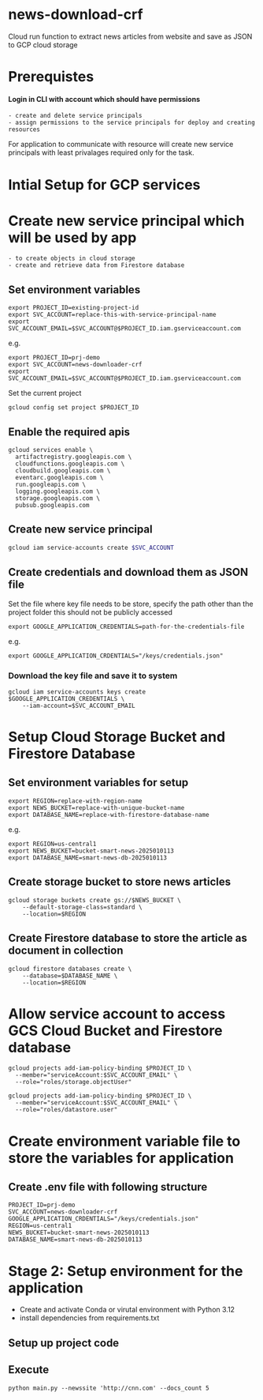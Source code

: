 # news-download-crf
Cloud run function to extract news articles from website and save as JSON to GCP cloud storage

# Prerequistes
#### Login in CLI with account which should have permissions
    - create and delete service principals
    - assign permissions to the service principals for deploy and creating resources

For application to communicate with resource will create new service principals with least privalages required only for the task.

# Intial Setup for GCP services

# Create new service principal which will be used by app
    - to create objects in cloud storage
    - create and retrieve data from Firestore database
  
## Set environment variables
```
export PROJECT_ID=existing-project-id
export SVC_ACCOUNT=replace-this-with-service-principal-name
export SVC_ACCOUNT_EMAIL=$SVC_ACCOUNT@$PROJECT_ID.iam.gserviceaccount.com
```

e.g.
```
export PROJECT_ID=prj-demo
export SVC_ACCOUNT=news-downloader-crf
export SVC_ACCOUNT_EMAIL=$SVC_ACCOUNT@$PROJECT_ID.iam.gserviceaccount.com
```

Set the current project
```
gcloud config set project $PROJECT_ID
```

## Enable the required apis

```
gcloud services enable \
  artifactregistry.googleapis.com \
  cloudfunctions.googleapis.com \
  cloudbuild.googleapis.com \
  eventarc.googleapis.com \
  run.googleapis.com \
  logging.googleapis.com \
  storage.googleapis.com \
  pubsub.googleapis.com 
```

## Create new service principal
```sh
gcloud iam service-accounts create $SVC_ACCOUNT
```

## Create credentials and download them as JSON file

Set the file where key file needs to be store, specify the path other than the project folder this should not be publicly accessed

```
export GOOGLE_APPLICATION_CREDENTIALS=path-for-the-credentials-file
```
e.g. 
```
export GOOGLE_APPLICATION_CRDENTIALS="/keys/credentials.json"
```

### Download the key file and save it to system
```
gcloud iam service-accounts keys create $GOOGLE_APPLICATION_CREDENTIALS \
    --iam-account=$SVC_ACCOUNT_EMAIL
```

# Setup Cloud Storage Bucket and Firestore Database

## Set environment variables for setup

```
export REGION=replace-with-region-name
export NEWS_BUCKET=replace-with-unique-bucket-name
export DATABASE_NAME=replace-with-firestore-database-name
```

e.g.
```
export REGION=us-central1
export NEWS_BUCKET=bucket-smart-news-2025010113
export DATABASE_NAME=smart-news-db-2025010113
```

## Create storage bucket to store news articles
```
gcloud storage buckets create gs://$NEWS_BUCKET \
    --default-storage-class=standard \
    --location=$REGION
```

## Create Firestore database to store the article as document in collection
```
gcloud firestore databases create \
    --database=$DATABASE_NAME \
    --location=$REGION
```

# Allow service account to access GCS Cloud Bucket and Firestore database
```
gcloud projects add-iam-policy-binding $PROJECT_ID \
  --member="serviceAccount:$SVC_ACCOUNT_EMAIL" \
  --role="roles/storage.objectUser"
```

```
gcloud projects add-iam-policy-binding $PROJECT_ID \
  --member="serviceAccount:$SVC_ACCOUNT_EMAIL" \
  --role="roles/datastore.user"
```

# Create environment variable file to store the variables for application

## Create .env file with following structure
```
PROJECT_ID=prj-demo
SVC_ACCOUNT=news-downloader-crf
GOOGLE_APPLICATION_CRDENTIALS="/keys/credentials.json"
REGION=us-central1
NEWS_BUCKET=bucket-smart-news-2025010113
DATABASE_NAME=smart-news-db-2025010113
```

# Stage 2: Setup environment for the application

- Create and activate Conda or virutal environment with Python 3.12
- install dependencies from requirements.txt

## Setup up project code

## Execute

```
python main.py --newssite 'http://cnn.com' --docs_count 5
```